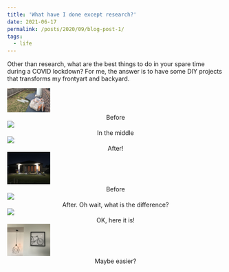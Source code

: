 ```yaml
---
title: 'What have I done except research?'
date: 2021-06-17
permalink: /posts/2020/09/blog-post-1/
tags:
  - life
---
```


Other than research, what are the best things to do in your spare time during a COVID lockdown? For me, the answer is to have some DIY projects that transforms my frontyart and backyard.

<div id="P2">
    <img src="/images/life/P2.jpg" width="100">
    <div class="caption" style="text-align:center">Before</div>
    <img src="/images/life/P2A.jpg" width="100">
    <div class="caption" style="text-align:center">In the middle</div>
    <img src="/images/life/P2B.jpg" width="100">
    <div class="caption" style="text-align:center">After!</div>
</div>

<div id="P1">
    <img src="/images/life/P1.jpg" width="100">
    <div class="caption" style="text-align:center">Before</div>
    <img src="/images/life/P1A.jpg" width="100">
    <div class="caption" style="text-align:center">After. Oh wait, what is the difference?</div>
    <img src="/images/life/P1B.jpg" width="100">
    <div class="caption" style="text-align:center">OK, here it is!</div>
</div>

<div id="P0">
    <img src="/images/life/P0.jpg" width="100">
    <div class="caption" style="text-align:center">Maybe easier?</div>
</div>